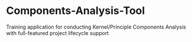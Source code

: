 # Components-Analysis-Tool
Training application for conducting Kernel/Principle Components Analysis with full-featured project lifecycle support
